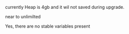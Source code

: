  currently Heap is 4gb and it wil not saved during upgrade.

 near to unlimilted

Yes,  there are no stable variables present

